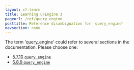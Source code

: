 ```yaml
---
layout: cf-learn
title: Learning CFEngine 3
pageurl: /ref/query_engine
posttitle: Reference disambiguation for 'query_engine'
navsection: none
---
```


The term 'query_engine' could refer to several sections in the documentation. Please choose one:

- [5\.7\.10 <code>query\_engine</code>](https://cfengine.com/manuals/cf3-reference.html#query_engine-in-knowledge)
- [5\.8\.9 <code>query\_engine</code>](https://cfengine.com/manuals/cf3-reference.html#query_engine-in-reporter)
